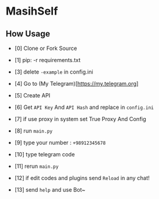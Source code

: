 # MasihSelf

## How Usage
* [0] Clone or Fork Source
* [1] pip: -r requirements.txt

* [3] delete ``-example`` in config.ini
* [4] Go to (My Telegram)[https://my.telegram.org]
* [5] Create API 
* [6] Get ``API Key`` And ``API Hash`` and replace in ``config.ini``
* [7] if use proxy in system set True Proxy And Config
* [8] run ``main.py``
* [9] type your number : ``+98912345678``
* [10] type telegram code
* [11] rerun ``main.py``
* [12] if edit codes and plugins send ``Reload`` in any chat!
* [13] send ``help`` and use Bot~
